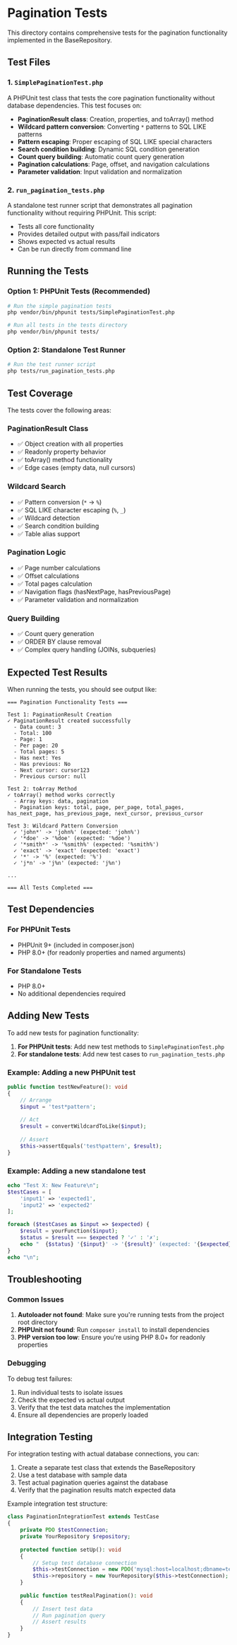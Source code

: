 # Pagination Tests

This directory contains comprehensive tests for the pagination functionality implemented in the BaseRepository.

## Test Files

### 1. `SimplePaginationTest.php`
A PHPUnit test class that tests the core pagination functionality without database dependencies. This test focuses on:

- **PaginationResult class**: Creation, properties, and toArray() method
- **Wildcard pattern conversion**: Converting `*` patterns to SQL LIKE patterns
- **Pattern escaping**: Proper escaping of SQL LIKE special characters
- **Search condition building**: Dynamic SQL condition generation
- **Count query building**: Automatic count query generation
- **Pagination calculations**: Page, offset, and navigation calculations
- **Parameter validation**: Input validation and normalization

### 2. `run_pagination_tests.php`
A standalone test runner script that demonstrates all pagination functionality without requiring PHPUnit. This script:

- Tests all core functionality
- Provides detailed output with pass/fail indicators
- Shows expected vs actual results
- Can be run directly from command line

## Running the Tests

### Option 1: PHPUnit Tests (Recommended)
```bash
# Run the simple pagination tests
php vendor/bin/phpunit tests/SimplePaginationTest.php

# Run all tests in the tests directory
php vendor/bin/phpunit tests/
```

### Option 2: Standalone Test Runner
```bash
# Run the test runner script
php tests/run_pagination_tests.php
```

## Test Coverage

The tests cover the following areas:

### PaginationResult Class
- ✅ Object creation with all properties
- ✅ Readonly property behavior
- ✅ toArray() method functionality
- ✅ Edge cases (empty data, null cursors)

### Wildcard Search
- ✅ Pattern conversion (`*` → `%`)
- ✅ SQL LIKE character escaping (`%`, `_`)
- ✅ Wildcard detection
- ✅ Search condition building
- ✅ Table alias support

### Pagination Logic
- ✅ Page number calculations
- ✅ Offset calculations
- ✅ Total pages calculation
- ✅ Navigation flags (hasNextPage, hasPreviousPage)
- ✅ Parameter validation and normalization

### Query Building
- ✅ Count query generation
- ✅ ORDER BY clause removal
- ✅ Complex query handling (JOINs, subqueries)

## Expected Test Results

When running the tests, you should see output like:

```
=== Pagination Functionality Tests ===

Test 1: PaginationResult Creation
✓ PaginationResult created successfully
  - Data count: 3
  - Total: 100
  - Page: 1
  - Per page: 20
  - Total pages: 5
  - Has next: Yes
  - Has previous: No
  - Next cursor: cursor123
  - Previous cursor: null

Test 2: toArray Method
✓ toArray() method works correctly
  - Array keys: data, pagination
  - Pagination keys: total, page, per_page, total_pages, has_next_page, has_previous_page, next_cursor, previous_cursor

Test 3: Wildcard Pattern Conversion
  ✓ 'john*' -> 'john%' (expected: 'john%')
  ✓ '*doe' -> '%doe' (expected: '%doe')
  ✓ '*smith*' -> '%smith%' (expected: '%smith%')
  ✓ 'exact' -> 'exact' (expected: 'exact')
  ✓ '*' -> '%' (expected: '%')
  ✓ 'j*n' -> 'j%n' (expected: 'j%n')

...

=== All Tests Completed ===
```

## Test Dependencies

### For PHPUnit Tests
- PHPUnit 9+ (included in composer.json)
- PHP 8.0+ (for readonly properties and named arguments)

### For Standalone Tests
- PHP 8.0+
- No additional dependencies required

## Adding New Tests

To add new tests for pagination functionality:

1. **For PHPUnit tests**: Add new test methods to `SimplePaginationTest.php`
2. **For standalone tests**: Add new test cases to `run_pagination_tests.php`

### Example: Adding a new PHPUnit test
```php
public function testNewFeature(): void
{
    // Arrange
    $input = 'test*pattern';
    
    // Act
    $result = convertWildcardToLike($input);
    
    // Assert
    $this->assertEquals('test%pattern', $result);
}
```

### Example: Adding a new standalone test
```php
echo "Test X: New Feature\n";
$testCases = [
    'input1' => 'expected1',
    'input2' => 'expected2'
];

foreach ($testCases as $input => $expected) {
    $result = yourFunction($input);
    $status = $result === $expected ? '✓' : '✗';
    echo "  {$status} '{$input}' -> '{$result}' (expected: '{$expected}')\n";
}
echo "\n";
```

## Troubleshooting

### Common Issues

1. **Autoloader not found**: Make sure you're running tests from the project root directory
2. **PHPUnit not found**: Run `composer install` to install dependencies
3. **PHP version too low**: Ensure you're using PHP 8.0+ for readonly properties

### Debugging

To debug test failures:

1. Run individual tests to isolate issues
2. Check the expected vs actual output
3. Verify that the test data matches the implementation
4. Ensure all dependencies are properly loaded

## Integration Testing

For integration testing with actual database connections, you can:

1. Create a separate test class that extends the BaseRepository
2. Use a test database with sample data
3. Test actual pagination queries against the database
4. Verify that the pagination results match expected data

Example integration test structure:
```php
class PaginationIntegrationTest extends TestCase
{
    private PDO $testConnection;
    private YourRepository $repository;
    
    protected function setUp(): void
    {
        // Setup test database connection
        $this->testConnection = new PDO('mysql:host=localhost;dbname=test_db', 'user', 'pass');
        $this->repository = new YourRepository($this->testConnection);
    }
    
    public function testRealPagination(): void
    {
        // Insert test data
        // Run pagination query
        // Assert results
    }
}
``` 